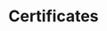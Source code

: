 ---
widget: accomplishments
active: true

headless: true

weight: 50

title: 'Certificates'
subtitle:

date_format: Jan 2006

item:
- certificate_url:
  date_end: ""
  date_start: "2022-09-28"
  description: ""
  organization: OpenGeoHub
  organization_url: 
  title: Open Source Solutions for Earth System Data (R, OSGeo, Python)
  url: "https://opengeohub.org/"
- certificate_url: 
  date_end: ""
  date_start: "2022-08-28"
  description: ""
  organization: org-ai
  organization_url: 
  title: Oxford Machine Learning Summer School
  url: "https://www.globalgoals.ai/"
- certificate_url: 
  date_end: ""
  date_start: "2021-12-28"
  description: ""
  organization: TU
  organization_url: 
  title: Science Communication
  url: "https://uni-tuebingen.de/"
- certificate_url: 
  date_end: ""
  date_start: "2021-09-28"
  description: ""
  organization: WUR
  organization_url: 
  title: Spatial Sampling
  url: "https://www.wur.nl"
- certificate_url: 
  date_end: ""
  date_start: "2020-09-28"
  description: ""
  organization: WUR
  organization_url: 
  title: Uncertainty Propagation in Spatial Environmental Modelling
  url: "https://www.wur.nl"
- certificate_url: 
  date_end: ""
  date_start: "2019-09-28"
  description: ""
  organization: WUR
  organization_url: 
  title: Geostatistics
  url: "https://www.wur.nl"  
- certificate_url: 
  date_end: ""
  date_start: "2019-09-28"
  description: ""
  organization: ISRIC
  organization_url: 
  title: Digital Soil Mapping
  url: "https://www.isric.org/"  
design:
  columns: '2' 
---